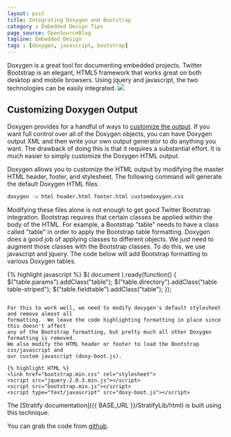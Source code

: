 ```yaml
---
layout: post
title: Integrating Doxygen and Bootstrap
category : Embedded Design Tips
page_source: OpenSourceBlog
tagline: Embedded Design
tags : [doxygen, javascript, bootstrap]
---
```


Doxygen is a great tool for documenting embedded projects.  Twitter Bootstrap is
an elegant, HTML5 framework that works great on both desktop and mobile browsers.  Using
jquery and javascript, the two technologies can be easily integrated.
<img class="post_image" src="{{ BASE_PATH }}/images/doxygen-and-bootstrap.png" />

## Customizing Doxygen Output

Doxygen provides for a handful of ways to [customize the output](http://www.stack.nl/~dimitri/doxygen/manual/customize.html).  If
you want full control over all of the Doxygen objects, you can have Doxygen output XML and then
write your own output generator to do anything you want.  The drawback of doing this is that
it requires a substantial effort.  It is much easier to simply customize the Doxygen HTML
output.

Doxygen allows you to customize the HTML output by modifying the master HTML header, footer, and
stylesheet.  The following command will generate the default Doxygen HTML files.

```bash
doxygen -w html header.html footer.html customdoxygen.css
```

Modifying these files alone is not enough to get good Twitter Bootstrap integration.  Bootstrap
requires that certain classes be applied within the body of the HTML.  For example,
a Bootstrap "table" needs to have a class called "table" in order
to apply the Bootstrap table formatting.  Doxygen does a good job of applying classes
to different objects.  We just need to augment those classes with the Bootstrap classes.  To
do this, we use javascript and jquery.  The code below will add Bootstrap formatting
to various Doxygen tables.

{% highlight javascript %}
$( document ).ready(function() {
	$("table.params").addClass("table");
	$("table.directory").addClass("table table-striped");
	$("table.fieldtable").addClass("table");
});
```

For this to work well, we need to modify doxygen's default stylesheet and remove almost all
formatting.  We leave the code highlighting formatting in place since this doesn't affect
any of the Bootstrap formatting, but pretty much all other Doxygen formatting is removed.  
We also modify the HTML header or footer to load the Bootstrap css/javascript and
our custom javascript (doxy-boot.js).

{% highlight HTML %}
<link href="bootstrap.min.css" rel="stylesheet">
<script src="jquery-2.0.3.min.js"></script>
<script src="bootstrap.min.js"></script>
<script type="text/javascript" src="doxy-boot.js"></script>
```

The [Stratify documentation]({{ BASE_URL }}/StratifyLib/html) is built using this technique.

You can grab the code from [github](https://github.com/StratifyLabs/Doxygen-Bootstrap).
